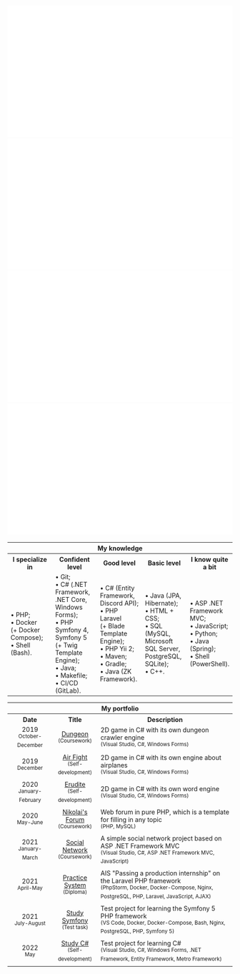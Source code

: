 <p align="center">
  <img src="https://raw.githubusercontent.com/Nikolai-415/github-stats/master/generated/overview.svg#gh-dark-mode-only" />
  <img src="https://raw.githubusercontent.com/Nikolai-415/github-stats/master/generated/overview.svg#gh-light-mode-only" />
  <img src="https://raw.githubusercontent.com/Nikolai-415/github-stats/master/generated/languages.svg#gh-dark-mode-only" />
  <img src="https://raw.githubusercontent.com/Nikolai-415/github-stats/master/generated/languages.svg#gh-light-mode-only" />
</p>

<table align="center">
  <tr>
    <th colspan="5">My knowledge</th>
  </tr>
  <tr>
    <th width="20%">I specialize in</th>
    <th width="20%">Confident level</th>
    <th width="20%">Good level</th>
    <th width="20%">Basic level</th>
    <th width="20%">I know quite a bit</th>
  </tr>
  <tr>
    <td>
      • PHP;<br/>
      • Docker (+ Docker Compose);<br/>
      • Shell (Bash).<br/>
    </td>
    <td>
      • Git;<br/>
      • C# (.NET Framework, .NET Core, Windows Forms);<br/>
      • PHP Symfony 4, Symfony 5 (+ Twig Template Engine);<br/>
      • Java;<br/>
      • Makefile;<br/>
      • CI/CD (GitLab).<br/>
    </td>
    <td>
      • C# (Entity Framework, Discord API);<br/>
      • PHP Laravel (+ Blade Template Engine);<br/>
      • PHP Yii 2;<br/>
      • Maven;<br/>
      • Gradle;<br/>
      • Java (ZK Framework).<br/>
    </td>
    <td>
      • Java (JPA, Hibernate);<br/>
      • HTML + CSS;<br/>
      • SQL (MySQL, Microsoft SQL Server, PostgreSQL, SQLite);<br/>
      • C++.<br/>
    </td>
    <td>
      • ASP .NET Framework MVC;<br/>
      • JavaScript;<br/>
      • Python;<br/>
      • Java (Spring);<br/>
      • Shell (PowerShell).<br/>
    </td>
  </tr>
</table>

<table align="center">
  <tr>
    <th colspan="5">My portfolio</th>
  </tr>
  <tr>
    <th width="20%" align="center">Date</th>
    <th width="20%" align="center">Title</th>
    <th width="60%" colspan="3">Description</th>
  </tr>
  <tr>
    <td align="center">
      2019<br/>
      <sup>October-December</sup>
    </td>
    <td align="center">
      <a href="https://github.com/Nikolai-415/dungeon">Dungeon</a><br/>
      <sup color="gray">(Coursework)</sup>
    </td>
    <td colspan="3">
      2D game in C# with its own dungeon crawler engine<br/>
      <sup color="gray">
        (Visual Studio, C#, Windows Forms)
      </sup>
    </td>
  </tr>
  <tr>
    <td align="center">
      2019<br/>
      <sup>December</sup>
    </td>
    <td align="center">
      <a href="https://github.com/Nikolai-415/air-fight">Air Fight</a><br/>
      <sup color="gray">(Self-development)</sup>
    </td>
    <td colspan="3">
      2D game in C# with its own engine about airplanes<br/>
      <sup color="gray">
        (Visual Studio, C#, Windows Forms)
      </sup>
    </td>
  </tr>
  <tr>
    <td align="center">
      2020<br/>
      <sup>January-February</sup>
    </td>
    <td align="center">
      <a href="https://github.com/Nikolai-415/erudite">Erudite</a><br/>
      <sup color="gray">(Self-development)</sup>
    </td>
    <td colspan="3">
      2D game in C# with its own word engine<br/>
      <sup color="gray">
        (Visual Studio, C#, Windows Forms)
      </sup>
    </td>
  </tr>
  <tr>
    <td align="center">
      2020<br/>
      <sup>May-June</sup>
    </td>
    <td align="center">
      <a href="https://github.com/Nikolai-415/nikolai-forum">Nikolai's Forum</a><br/>
      <sup color="gray">(Coursework)</sup>
    </td>
    <td colspan="3">
      Web forum in pure PHP, which is a template for filling in any topic<br/>
      <sup color="gray">
        (PHP, MySQL)
      </sup>
    </td>
  </tr>
  <tr>
    <td align="center">
      2021<br/>
      <sup>January-March</sup>
    </td>
    <td align="center">
      <a href="https://github.com/Nikolai-415/social-network">Social Network</a><br/>
      <sup color="gray">(Coursework)</sup>
    </td>
    <td colspan="3">
      A simple social network project based on ASP .NET Framework MVC<br/>
      <sup color="gray">
        (Visual Studio, C#, ASP .NET Framework MVC, JavaScript)
      </sup>
    </td>
  </tr>
  <tr>
    <td align="center">
      2021<br/>
      <sup>April-May</sup>
    </td>
    <td align="center">
      <a href="https://github.com/Nikolai-415/practice-system">Practice System</a><br/>
      <sup color="gray">(Diploma)</sup>
    </td>
    <td colspan="3">
      AIS "Passing a production internship" on the Laravel PHP framework<br/>
      <sup color="gray">
        (PhpStorm, Docker, Docker-Compose, Nginx, PostgreSQL, PHP, Laravel, JavaScript, AJAX)
      </sup>
    </td>
  </tr>
  <tr>
    <td align="center">
      2021<br/>
      <sup>July-August</sup>
    </td>
    <td align="center">
      <a href="https://github.com/Nikolai-415/study-symfony-attempt-3">Study Symfony</a><br/>
      <sup color="gray">(Test task)</sup>
    </td>
    <td colspan="3">
      Test project for learning the Symfony 5 PHP framework<br/>
      <sup color="gray">
        (VS Code, Docker, Docker-Compose, Bash, Nginx, PostgreSQL, PHP, Symfony 5)
      </sup>
    </td>
  </tr>
  <tr>
    <td align="center">
      2022<br/>
      <sup>May</sup>
    </td>
    <td align="center">
      <a href="https://github.com/Nikolai-415/study-csharp-attempt-1">Study C#</a><br/>
      <sup color="gray">(Self-development)</sup>
    </td>
    <td colspan="3">
      Test project for learning C#<br/>
      <sup color="gray">
        (Visual Studio, C#, Windows Forms, .NET Framework, Entity Framework, Metro Framework)
      </sup>
    </td>
  </tr>
</table>

<!--
**Nikolai-415/Nikolai-415** is a ✨ _special_ ✨ repository because its `README.md` (this file) appears on your GitHub profile.

Here are some ideas to get you started:

- 🔭 I’m currently working on ...
- 🌱 I’m currently learning ...
- 👯 I’m looking to collaborate on ...
- 🤔 I’m looking for help with ...
- 💬 Ask me about ...
- 📫 How to reach me: ...
- 😄 Pronouns: ...
- ⚡ Fun fact: ...
-->
